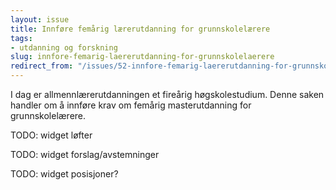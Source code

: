 ```yaml
---
layout: issue
title: Innføre femårig lærerutdanning for grunnskolelærere
tags:
- utdanning og forskning
slug: innfore-femarig-laererutdanning-for-grunnskolelaerere
redirect_from: "/issues/52-innfore-femarig-laererutdanning-for-grunnskolelaerere"
---
```


I dag er allmennlærerutdanningen et fireårig høgskolestudium. Denne saken handler om å innføre krav om femårig masterutdanning for grunnskolelærere.

TODO: widget løfter

TODO: widget forslag/avstemninger

TODO: widget posisjoner?


